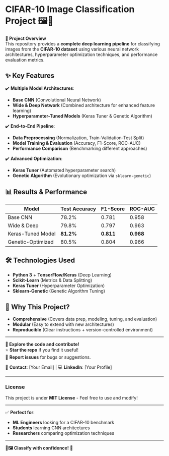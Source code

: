 # **CIFAR-10 Image Classification Project** 🖼️🤖  

**🎯 Project Overview**  
This repository provides a **complete deep learning pipeline** for classifying images from the **CIFAR-10 dataset** using various neural network architectures, hyperparameter optimization techniques, and performance evaluation metrics.  

## **✨ Key Features**  
✔️ **Multiple Model Architectures**:  
- **Base CNN** (Convolutional Neural Network)  
- **Wide & Deep Network** (Combined architecture for enhanced feature learning)  
- **Hyperparameter-Tuned Models** (Keras Tuner & Genetic Algorithm)  

✔️ **End-to-End Pipeline**:  
- **Data Preprocessing** (Normalization, Train-Validation-Test Split)  
- **Model Training & Evaluation** (Accuracy, F1-Score, ROC-AUC)  
- **Performance Comparison** (Benchmarking different approaches)  

✔️ **Advanced Optimization**:  
- **Keras Tuner** (Automated hyperparameter search)  
- **Genetic Algorithm** (Evolutionary optimization via `sklearn-genetic`)  



## **📊 Results & Performance**  
| Model                | Test Accuracy | F1-Score | ROC-AUC |
|----------------------|--------------|----------|---------|
| Base CNN             | 78.2%        | 0.781    | 0.958   |
| Wide & Deep          | 79.8%        | 0.797    | 0.963   |
| Keras-Tuned Model    | **81.2%**    | **0.811**| **0.968** |
| Genetic-Optimized    | 80.5%        | 0.804    | 0.966   |

## **🛠️ Technologies Used**  
- **Python 3** + **TensorFlow/Keras** (Deep Learning)  
- **Scikit-Learn** (Metrics & Data Splitting)  
- **Keras Tuner** (Hyperparameter Optimization)  
- **Sklearn-Genetic** (Genetic Algorithm Tuning)  


## **📌 Why This Project?**  
- **Comprehensive** (Covers data prep, modeling, tuning, and evaluation)  
- **Modular** (Easy to extend with new architectures)  
- **Reproducible** (Clear instructions + version-controlled environment)  

---
**🔗 Explore the code and contribute!**  
⭐ **Star the repo** if you find it useful!  
🐛 **Report issues** for bugs or suggestions.  

📧 **Contact**: [Your Email] | 💻 **LinkedIn**: [Your Profile]  

---
### **License**  
This project is under **MIT License** - Feel free to use and modify!  

---

✅ **Perfect for**:  
- **ML Engineers** looking for a CIFAR-10 benchmark  
- **Students** learning CNN architectures  
- **Researchers** comparing optimization techniques  

---
**🎨🖼️ Classify with confidence!** 🚀
